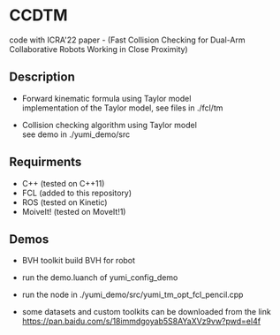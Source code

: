 # CCDTM
code with ICRA'22 paper - (Fast Collision Checking for Dual-Arm Collaborative Robots Working in Close Proximity)

## Description
* Forward kinematic formula using Taylor model  
  implementation of the Taylor model, see files in ./fcl/tm

* Collision checking algorithm using Taylor model  
  see demo in ./yumi_demo/src

## Requirments
* C++ (tested on C++11)
* FCL (added to this repository)
* ROS (tested on Kinetic)
* MoiveIt! (tested on MoveIt!1)

## Demos
* BVH toolkit
  build BVH for robot

* run the demo.luanch of yumi_config_demo

* run the node in ./yumi_demo/src/yumi_tm_opt_fcl_pencil.cpp

* some datasets and custom toolkits can be downloaded from the link   
  https://pan.baidu.com/s/18immdgoyab5S8AYaXVz9vw?pwd=el4f  
